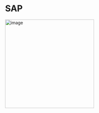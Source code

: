 # SAP
<img width="290" alt="image" src="https://github.com/user-attachments/assets/571aed35-ab51-4643-89ea-1bb4b4495709" />
